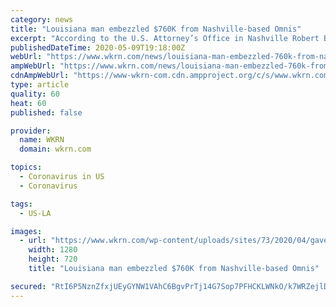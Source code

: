 ```yaml
---
category: news
title: "Louisiana man embezzled $760K from Nashville-based Omnis"
excerpt: "According to the U.S. Attorney’s Office in Nashville Robert Burton formerly served as president of Omnis, which sold diabetic testing kits."
publishedDateTime: 2020-05-09T19:18:00Z
webUrl: "https://www.wkrn.com/news/louisiana-man-embezzled-760k-from-nashville-based-omnis/"
ampWebUrl: "https://www.wkrn.com/news/louisiana-man-embezzled-760k-from-nashville-based-omnis/amp/"
cdnAmpWebUrl: "https://www-wkrn-com.cdn.ampproject.org/c/s/www.wkrn.com/news/louisiana-man-embezzled-760k-from-nashville-based-omnis/amp/"
type: article
quality: 60
heat: 60
published: false

provider:
  name: WKRN
  domain: wkrn.com

topics:
  - Coronavirus in US
  - Coronavirus

tags:
  - US-LA

images:
  - url: "https://www.wkrn.com/wp-content/uploads/sites/73/2020/04/gaveljpg-2ed854d06422372b_38156535_ver1.0.jpg?w=300&h=300&crop=1&resize=1280,720"
    width: 1280
    height: 720
    title: "Louisiana man embezzled $760K from Nashville-based Omnis"

secured: "RtI6P5NznZfxjUEyGYNW1VAhC6BgvPrTj14G7Sop7PFHCKLWNkO/k7WRZejlDShmtcye0KQE0OrKwRgtNGQ7H9Zx9iwOBKJmhwP8IpcSaMemHH5/DcTFLtBhINT1S0pG8q0aWrWBnwIcTM8EQwDC8pnY0XOYTXbik6IYULJwOswwZsTgXOqy3/h/JRorXf3AC1Gyp/0pItEYv5hjtg5CjqJqkmJCeteOscpBhn6vN0MS5zR/t2KUNoalFnoWMJ9x+e7Jtj9G2Y67wUh4Q6OmoQje1UrygolvEGQsQL28J8Uqq9HKFx+I3UZDdo44SmvB;jiMigk4XEDLyM0Gu0ICDMQ=="
---
```


